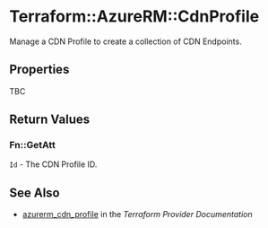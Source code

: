 # Terraform::AzureRM::CdnProfile

Manage a CDN Profile to create a collection of CDN Endpoints.

## Properties

TBC

## Return Values

### Fn::GetAtt

`Id` - The CDN Profile ID.

## See Also

* [azurerm_cdn_profile](https://www.terraform.io/docs/providers/azurerm/r/cdn_profile.html) in the _Terraform Provider Documentation_